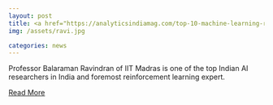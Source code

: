 ```yaml
---
layout: post
title: <a href="https://analyticsindiamag.com/top-10-machine-learning-researchers-in-india/">Top 10  Indian AI researchers in India - Analytics India Magazine</a>
img: /assets/ravi.jpg

categories: news
---
```

Professor Balaraman Ravindran of IIT Madras is one of the top Indian AI researchers in India and foremost reinforcement learning expert.

<p><a href="https://analyticsindiamag.com/top-10-machine-learning-researchers-in-india/">Read More</a></p>
